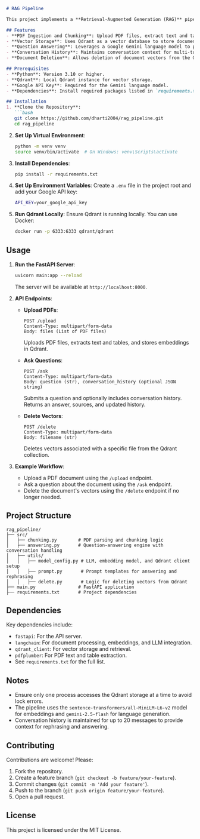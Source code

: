 ```markdown
# RAG Pipeline

This project implements a **Retrieval-Augmented Generation (RAG)** pipeline using **FastAPI**, **LangChain**, and **Qdrant** to enable question-answering over uploaded PDF documents. It supports document ingestion, vector storage, and conversational query processing with context-aware responses.

## Features
- **PDF Ingestion and Chunking**: Upload PDF files, extract text and tables, and split them into manageable chunks for embedding.
- **Vector Storage**: Uses Qdrant as a vector database to store document embeddings for efficient retrieval.
- **Question Answering**: Leverages a Google Gemini language model to provide contextually relevant answers based on retrieved document chunks.
- **Conversation History**: Maintains conversation context for multi-turn interactions with question rephrasing capabilities.
- **Document Deletion**: Allows deletion of document vectors from the Qdrant database by filename.

## Prerequisites
- **Python**: Version 3.10 or higher.
- **Qdrant**: Local Qdrant instance for vector storage.
- **Google API Key**: Required for the Gemini language model.
- **Dependencies**: Install required packages listed in `requirements.txt`.

## Installation
1. **Clone the Repository**:
   ```bash
   git clone https://github.com/dharti2004/rag_pipeline.git
   cd rag_pipeline
   ```

2. **Set Up Virtual Environment**:
   ```bash
   python -m venv venv
   source venv/bin/activate  # On Windows: venv\Scripts\activate
   ```

3. **Install Dependencies**:
   ```bash
   pip install -r requirements.txt
   ```

4. **Set Up Environment Variables**:
   Create a `.env` file in the project root and add your Google API key:
   ```bash
   API_KEY=your_google_api_key
   ```

5. **Run Qdrant Locally**:
   Ensure Qdrant is running locally. You can use Docker:
   ```bash
   docker run -p 6333:6333 qdrant/qdrant
   ```

## Usage
1. **Run the FastAPI Server**:
   ```bash
   uvicorn main:app --reload
   ```
   The server will be available at `http://localhost:8000`.

2. **API Endpoints**:
   - **Upload PDFs**:
     ```
     POST /upload
     Content-Type: multipart/form-data
     Body: files (List of PDF files)
     ```
     Uploads PDF files, extracts text and tables, and stores embeddings in Qdrant.

   - **Ask Questions**:
     ```
     POST /ask
     Content-Type: multipart/form-data
     Body: question (str), conversation_history (optional JSON string)
     ```
     Submits a question and optionally includes conversation history. Returns an answer, sources, and updated history.

   - **Delete Vectors**:
     ```
     POST /delete
     Content-Type: multipart/form-data
     Body: filename (str)
     ```
     Deletes vectors associated with a specific file from the Qdrant collection.

3. **Example Workflow**:
   - Upload a PDF document using the `/upload` endpoint.
   - Ask a question about the document using the `/ask` endpoint.
   - Delete the document's vectors using the `/delete` endpoint if no longer needed.

## Project Structure
```
rag_pipeline/
├── src/
│   ├── chunking.py        # PDF parsing and chunking logic
│   ├── answering.py       # Question-answering engine with conversation handling
│   ├── utils/
│   │   ├── model_config.py # LLM, embedding model, and Qdrant client setup
│   │   ├── prompt.py       # Prompt templates for answering and rephrasing
│   │   ├── delete.py       # Logic for deleting vectors from Qdrant
├── main.py                # FastAPI application
├── requirements.txt       # Project dependencies
```

## Dependencies
Key dependencies include:
- `fastapi`: For the API server.
- `langchain`: For document processing, embeddings, and LLM integration.
- `qdrant_client`: For vector storage and retrieval.
- `pdfplumber`: For PDF text and table extraction.
- See `requirements.txt` for the full list.

## Notes
- Ensure only one process accesses the Qdrant storage at a time to avoid lock errors.
- The pipeline uses the `sentence-transformers/all-MiniLM-L6-v2` model for embeddings and `gemini-2.5-flash` for language generation.
- Conversation history is maintained for up to 20 messages to provide context for rephrasing and answering.

## Contributing
Contributions are welcome! Please:
1. Fork the repository.
2. Create a feature branch (`git checkout -b feature/your-feature`).
3. Commit changes (`git commit -m 'Add your feature'`).
4. Push to the branch (`git push origin feature/your-feature`).
5. Open a pull request.

## License
This project is licensed under the MIT License.
```
